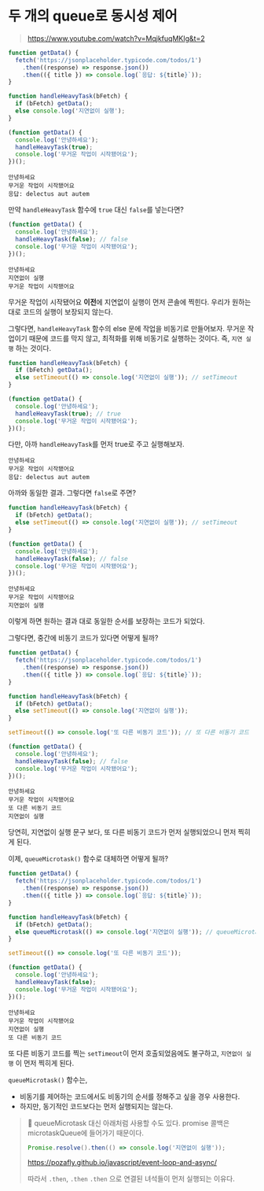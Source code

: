 # 두 개의 queue로 동시성 제어

> https://www.youtube.com/watch?v=MqjkfuqMKIg&t=2

```js
function getData() {
  fetch('https://jsonplaceholder.typicode.com/todos/1')
    .then((response) => response.json())
    .then(({ title }) => console.log(`응답: ${title}`));
}

function handleHeavyTask(bFetch) {
  if (bFetch) getData();
  else console.log('지연없이 실행');
}

(function getData() {
  console.log('안녕하세요');
  handleHeavyTask(true);
  console.log('무거운 작업이 시작됐어요');
})();
```

```
안녕하세요
무거운 작업이 시작됐어요
응답: delectus aut autem
```

만약 `handleHeavyTask` 함수에 `true` 대신 `false`를 넣는다면?

```js
(function getData() {
  console.log('안녕하세요');
  handleHeavyTask(false); // false
  console.log('무거운 작업이 시작됐어요');
})();
```

```
안녕하세요
지연없이 실행
무거운 작업이 시작됐어요
```

무거운 작업이 시작됐어요 **이전**에 지연없이 실행이 먼저 콘솔에 찍힌다. 우리가 원하는대로 코드의 실행이 보장되지 않는다.

그렇다면, `handleHeavyTask` 함수의 else 문에 작업을 비동기로 만들어보자. 무거운 작업이기 때문에 코드를 막지 않고, 최적화를 위해 비동기로 실행하는 것이다. 즉, `지연 실행` 하는 것이다.

```javascript
function handleHeavyTask(bFetch) {
  if (bFetch) getData();
  else setTimeout(() => console.log('지연없이 실행')); // setTimeout
}

(function getData() {
  console.log('안녕하세요');
  handleHeavyTask(true); // true
  console.log('무거운 작업이 시작됐어요');
})();
```

다만, 아까 `handleHeavyTask`를 먼저 true로 주고 실행해보자.

```
안녕하세요
무거운 작업이 시작됐어요
응답: delectus aut autem
```

아까와 동일한 결과. 그렇다면 `false`로 주면?

```js
function handleHeavyTask(bFetch) {
  if (bFetch) getData();
  else setTimeout(() => console.log('지연없이 실행')); // setTimeout
}

(function getData() {
  console.log('안녕하세요');
  handleHeavyTask(false); // false
  console.log('무거운 작업이 시작됐어요');
})();
```

```
안녕하세요
무거운 작업이 시작됐어요
지연없이 실행
```

이렇게 하면 원하는 결과 대로 동일한 순서를 보장하는 코드가 되었다.

그렇다면, 중간에 비동기 코드가 있다면 어떻게 될까?

```js
function getData() {
  fetch('https://jsonplaceholder.typicode.com/todos/1')
    .then((response) => response.json())
    .then(({ title }) => console.log(`응답: ${title}`));
}

function handleHeavyTask(bFetch) {
  if (bFetch) getData();
  else setTimeout(() => console.log('지연없이 실행'));
}

setTimeout(() => console.log('또 다른 비동기 코드')); // 또 다른 비동기 코드

(function getData() {
  console.log('안녕하세요');
  handleHeavyTask(false); // false
  console.log('무거운 작업이 시작됐어요');
})();
```

```
안녕하세요
무거운 작업이 시작됐어요
또 다른 비동기 코드
지연없이 실행
```

당연히, 지연없이 실행 문구 보다, 또 다른 비동기 코드가 먼저 실행되었으니 먼저 찍히게 된다.

이제, `queueMicrotask()` 함수로 대체하면 어떻게 될까?

```js
function getData() {
  fetch('https://jsonplaceholder.typicode.com/todos/1')
    .then((response) => response.json())
    .then(({ title }) => console.log(`응답: ${title}`));
}

function handleHeavyTask(bFetch) {
  if (bFetch) getData();
  else queueMicrotask(() => console.log('지연없이 실행')); // queueMicrotask
}

setTimeout(() => console.log('또 다른 비동기 코드'));

(function getData() {
  console.log('안녕하세요');
  handleHeavyTask(false);
  console.log('무거운 작업이 시작됐어요');
})();
```

```
안녕하세요
무거운 작업이 시작됐어요
지연없이 실행
또 다른 비동기 코드
```

또 다른 비동기 코드를 찍는 `setTimeout`이 먼저 호출되었음에도 불구하고, `지연없이 실행` 이 먼저 찍히게 된다.

`queueMicrotask()` 함수는, 

- 비동기를 제어하는 코드에서도 비동기의 순서를 정해주고 싶을 경우 사용한다.
- 하지만, 동기적인 코드보다는 먼저 실행되지는 않는다.

> 📌 queueMicrotask 대신 아래처럼 사용할 수도 있다. promise 콜백은 microtaskQueue에 들어가기 때문이다.
>
> ```js
> Promise.resolve().then(() => console.log('지연없이 실행'));
> ```
>
> https://pozafly.github.io/javascript/event-loop-and-async/
>
> 따라서 `.then`, `.then` `.then` 으로 연결된 녀석들이 먼저 실행되는 이유다.

